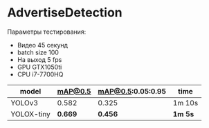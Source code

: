 # AdvertiseDetection

Параметры тестирования:
- Видео 45 секунд
- batch size 100
- На выход 5 fps
- GPU GTX1050ti
- CPU i7-7700HQ

| model      | mAP@0.5   | mAP@0.5:0.05:0.95 | time      |
|------------|-----------|-------------------|-----------|
| YOLOv3     | 0.582     | 0.325             | 1m 10s    |
| YOLOX-tiny | **0.669** | **0.456**         | **1m 5s** |